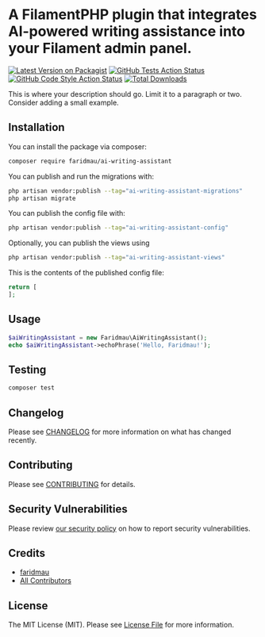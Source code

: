 # A FilamentPHP plugin that integrates AI-powered writing assistance into your Filament admin panel.

[![Latest Version on Packagist](https://img.shields.io/packagist/v/faridmau/ai-writing-assistant.svg?style=flat-square)](https://packagist.org/packages/faridmau/ai-writing-assistant)
[![GitHub Tests Action Status](https://img.shields.io/github/actions/workflow/status/faridmau/ai-writing-assistant/run-tests.yml?branch=main&label=tests&style=flat-square)](https://github.com/faridmau/ai-writing-assistant/actions?query=workflow%3Arun-tests+branch%3Amain)
[![GitHub Code Style Action Status](https://img.shields.io/github/actions/workflow/status/faridmau/ai-writing-assistant/fix-php-code-styling.yml?branch=main&label=code%20style&style=flat-square)](https://github.com/faridmau/ai-writing-assistant/actions?query=workflow%3A"Fix+PHP+code+styling"+branch%3Amain)
[![Total Downloads](https://img.shields.io/packagist/dt/faridmau/ai-writing-assistant.svg?style=flat-square)](https://packagist.org/packages/faridmau/ai-writing-assistant)



This is where your description should go. Limit it to a paragraph or two. Consider adding a small example.

## Installation

You can install the package via composer:

```bash
composer require faridmau/ai-writing-assistant
```

You can publish and run the migrations with:

```bash
php artisan vendor:publish --tag="ai-writing-assistant-migrations"
php artisan migrate
```

You can publish the config file with:

```bash
php artisan vendor:publish --tag="ai-writing-assistant-config"
```

Optionally, you can publish the views using

```bash
php artisan vendor:publish --tag="ai-writing-assistant-views"
```

This is the contents of the published config file:

```php
return [
];
```

## Usage

```php
$aiWritingAssistant = new Faridmau\AiWritingAssistant();
echo $aiWritingAssistant->echoPhrase('Hello, Faridmau!');
```

## Testing

```bash
composer test
```

## Changelog

Please see [CHANGELOG](CHANGELOG.md) for more information on what has changed recently.

## Contributing

Please see [CONTRIBUTING](.github/CONTRIBUTING.md) for details.

## Security Vulnerabilities

Please review [our security policy](../../security/policy) on how to report security vulnerabilities.

## Credits

- [faridmau](https://github.com/faridmau)
- [All Contributors](../../contributors)

## License

The MIT License (MIT). Please see [License File](LICENSE.md) for more information.
